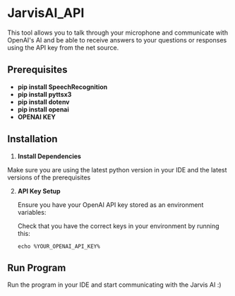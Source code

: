 # JarvisAI_API
This tool allows you to talk through your microphone and communicate with OpenAI's AI and be able to receive answers to your questions or responses using the API key from the net source.

## Prerequisites

- **pip install SpeechRecognition**
- **pip install pyttsx3**
- **pip install dotenv**
- **pip install openai**
- **OPENAI KEY**

## Installation

1. **Install Dependencies**

  Make sure you are using the latest python version in your IDE and the latest versions of the prerequisites

2. **API Key Setup**

   Ensure you have your OpenAI API key stored as an environment variables:

   Check that you have the correct keys in your environment by running this:
   ```Command Prompt
   echo %YOUR_OPENAI_API_KEY%
   ```

## Run Program

  Run the program in your IDE and start communicating with the Jarvis AI :)

